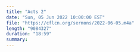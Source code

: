 ```yaml
---
title: "Acts 2"
date: "Sun, 05 Jun 2022 10:00:00 EST"
file: "https://cflcn.org/sermons/2022-06-05.m4a"
length: "9084327"
duration: "18:59"
summary: 
---
```

